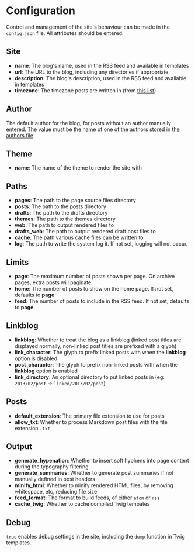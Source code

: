 Configuration
=============

Control and management of the site's behaviour can be made in the `config.json` file. All attributes should be entered.

## Site

- **name**: The blog's name, used in the RSS feed and available in templates
- **url**: The URL to the blog, including any directories if appropriate
- **description**: The blog's description, used in the RSS feed and available in templates
- **timezone**: The timezone posts are written in (from [this list](http://php.net/manual/en/timezones.php))


## Author

The default author for the blog, for posts without an author manually entered. The value must be the name of one of the authors stored in [the authors file](AUTHORS.md).


## Theme

- **name**: The name of the theme to render the site with


## Paths

- **pages**: The path to the page source files directory
- **posts**: The path to the posts directory
- **drafts**: The path to the drafts directory
- **themes**: The path to the themes directory
- **web**: The path to output rendered files to
- **drafts_web**: The path to output rendered draft post files to
- **cache**: The path various cache files can be written to
- **log**: The path to write the system log it. If not set, logging will not occur.


## Limits

- **page**: The maximum number of posts shown per page. On archive pages, extra posts will paginate.
- **home**: The number of posts to show on the home page. If not set, defaults to **page**
- **feed**: The number of posts to include in the RSS feed. If not set, defaults to **page**


## Linkblog

- **linkblog**: Whether to treat the blog as a linkblog (linked post titles are displayed normally, non-linked post
                titles are prefixed with a glyph)
- **link_character**: The glyph to prefix linked posts with when the **linkblog** option is disabled
- **post_character**: The glyph to prefix non-linked posts with when the **linkblog** option is enabled
- **link_directory**: An optional directory to put linked posts in (eg: `2013/02/post` → `linked/2013/02/post`)


## Posts

- **default_extension**: The primary file extension to use for posts
- **allow_txt**: Whether to process Markdown post files with the file extension `.txt`


## Output

- **generate_hypenation**: Whether to insert soft hyphens into page content during the typography filtering
- **generate_summaries**: Whether to generate post summaries if not manually defined in post headers
- **minify_html**: Whether to minify rendered HTML files, by removing whitespace, etc, reducing file size
- **feed_format**: The format to build feeds, of either `atom` or `rss`
- **cache_twig**: Whether to cache compiled Twig tempates


## Debug

`true` enables debug settings in the site, including the `dump` function in Twig templates.
